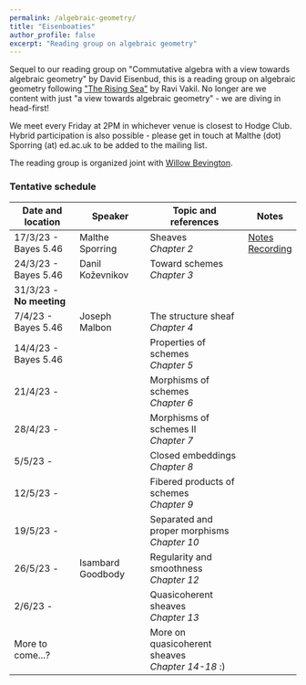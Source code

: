 ```yaml
---
permalink: /algebraic-geometry/
title: "Eisenboaties"
author_profile: false
excerpt: "Reading group on algebraic geometry"
---
```

<style>
ul.no-bullets {
  list-style-type: none;
}
</style>
Sequel to our reading group on "Commutative algebra with a view towards algebraic geometry" by David Eisenbud, this is a reading group on algebraic geometry following ["The Rising Sea"](https://math.stanford.edu/~vakil/216blog/FOAGnov1817public.pdf) by Ravi Vakil. No longer are we content with just "a view towards algebraic geometry" - we are diving in head-first!

We meet every Friday at 2PM in whichever venue is closest to Hodge Club. Hybrid participation is also possible - please get in touch at Malthe (dot) Sporring (at) ed.ac.uk to be added to the mailing list.

The reading group is organized joint with [Willow Bevington](https://capnjackbevs.github.io/).

### Tentative schedule

| Date and location        | Speaker           | Topic and references                                         | Notes |
| ------------------------ | ----------------- | ------------------------------------------------------------ | ------------------- |
| 17/3/23 - Bayes 5.46 | Malthe Sporring | Sheaves<br />*Chapter 2* | [Notes](/files/17-3-23-sheaves.pdf)<br />[Recording](https://ed-ac-uk.zoom.us/rec/share/mKsKT7lPGb-CyqJTvqVzOn7CP84uhkW-vuTmV0RfR_wKE3OF5oRDMJ0Pmla9tZel.ElcfQDqbBQ8U7dXo) |
| 24/3/23 - Bayes 5.46     | Danil Koževnikov | Toward schemes<br />*Chapter 3*                       |       |
| 31/3/23 - **No meeting** |  |                                                  |       |
| 7/4/23 - Bayes 5.46      | Joseph Malbon | The structure sheaf<br />*Chapter 4* |       |
| 14/4/23 - Bayes 5.46     |                 | Properties of schemes<br />*Chapter 5* |       |
| 21/4/23 -                |                 | Morphisms of schemes<br />*Chapter 6* |       |
| 28/4/23 -                |                 | Morphisms of schemes II<br />*Chapter 7* |       |
| 5/5/23 -                 |                 | Closed embeddings<br />*Chapter 8* |       |
| 12/5/23 -                |                 | Fibered products of schemes<br />*Chapter 9* |       |
| 19/5/23 -                |                 | Separated and proper morphisms<br />*Chapter 10* |       |
| 26/5/23 -                | Isambard Goodbody | Regularity and smoothness<br />*Chapter 12*      |       |
| 2/6/23 -                 |                 | Quasicoherent sheaves<br />*Chapter 13*          |       |
| More to come...? | | More on quasicoherent sheaves<br />*Chapter 14-18* :) | |

